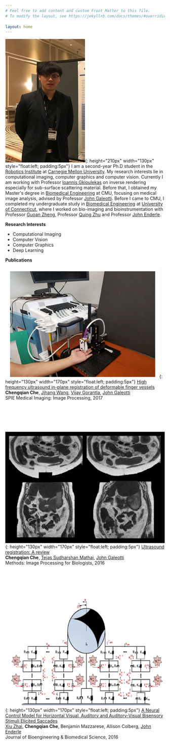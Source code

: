 ```yaml
---
# Feel free to add content and custom Front Matter to this file.
# To modify the layout, see https://jekyllrb.com/docs/themes/#overriding-theme-defaults

layout: home
---
```


![myself](/assets/images/me.png ){: height="210px" width="130px" style="float:left; padding:5px"}
I am a second-year Ph.D student in the [Robotics Institute](https://www.ri.cmu.edu/) at [Carnegie Mellon University](https://www.cmu.edu/). My research interests lie in computational imaging, computer graphics and computer vision. Currently I am working with Professor [Ioannis Gkioulekas](http://www.cs.cmu.edu/~igkioule/) on inverse rendering especially for sub-surface scattering material. Before that, I obtained my Master's degree in [Biomedical Engineering](https://www.cmu.edu/bme/) at CMU, focusing on medical image analysis, advised by Professor [John Galeotti](https://www.ri.cmu.edu/ri-faculty/john-galeotti/). Before I came to CMU, I completed my undergraduate study in [Biomedical Engineering](http://www.bme.uconn.edu/) at [University of Connecticut](https://uconn.edu/), where I worked on bio-imaging and bioinstrumentation with Professor [Guoan Zheng](https://sites.google.com/site/gazheng/people), Professor [Quing Zhu](https://engineering.wustl.edu/Profiles/Pages/Quing-Zhu.aspx) and Professor [John Enderle](https://scholar.google.com/citations?user=H73vy_sAAAAJ&hl=en). 



**Research Interests**
* Computational Imaging
* Computer Vision
* Computer Graphics
* Deep Learning




**Publications**

![spie](/assets/images/spie.jpg ){: height="130px" width="170px" style="float:left; padding:5px"} [High frequency ultrasound in-plane registration of deformable finger vessels](https://www.spiedigitallibrary.org/conference-proceedings-of-spie/10133/101332L/High-frequency-ultrasound-in-plane-registration-of-deformable-finger-vessels/10.1117/12.2254708.full?SSO=1) <br/>
**Chengqian Che**, [Jihang Wang](https://www.linkedin.com/in/jihang-wang-85965839/), [Vijay Gorantla](https://www.upmc.com/media/experts/vijay-gorantla), [John Galeotti](https://www.ri.cmu.edu/ri-faculty/john-galeotti/) <br/>
SPIE Medical Imaging: Image Processing, 2017
 <br/>
 <br/>
 <br/>
 <br/>
 <br/>
 <br/>



![ultrasound](/assets/images/ultrasound.jpg ){: height="130px" width="170px" style="float:left; padding:5px"} [Ultrasound registration: A review](https://www.sciencedirect.com/science/article/pii/S1046202316304789?via%3Dihub) <br/>
**Chengqian Che**, [Tejas Sudharshan Mathai](https://www.ri.cmu.edu/ri-people/tejas-sudharshan-mathai/), [John Galeotti](https://www.ri.cmu.edu/ri-faculty/john-galeotti/) <br/>
Methods: Image Processing for Biologists, 2016
 <br/>
 <br/>
 <br/>
 <br/>
 <br/>
 <br/>

![jbme](/assets/images/jbme_crop.png ){: height="130px" width="170px" style="float:left; padding:5px"} [A Neural Control Model for Horizontal Visual, Auditory and Auditory-Visual Bisensory Stimuli Elicited Saccades](https://www.omicsonline.org/open-access/a-neural-control-model-for-horizontal-visual-auditory-and-auditoryvisual-bisensory-stimuli-elicited-saccades-2155-9538-1000S3:004.php?aid=68348) <br/>
[Xiu Zhai](https://www.linkedin.com/in/xiu-zhai-40a43417a/), **Chengqian Che**, Benjamin Mazzarese, Allison Colberg, [John Enderle](https://scholar.google.com/citations?user=H73vy_sAAAAJ&hl=en) <br/>
Journal of Bioengineering & Biomedical Science, 2016


